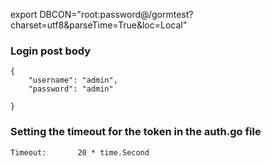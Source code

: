 export DBCON="root:password@/gormtest?charset=utf8&parseTime=True&loc=Local"



### Login post body
```
{
	"username": "admin",
	"password": "admin"

}
```


### Setting the timeout for the token in the auth.go file 
```
Timeout:       20 * time.Second
```